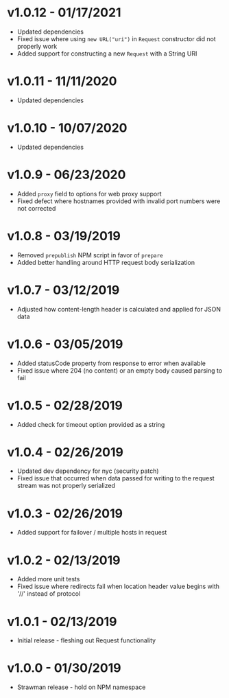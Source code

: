 # v1.0.12 - 01/17/2021

* Updated dependencies
* Fixed issue where using `new URL("uri")` in `Request` constructor did not properly work
* Added support for constructing a new `Request` with a String URI

# v1.0.11 - 11/11/2020

* Updated dependencies

# v1.0.10 - 10/07/2020

* Updated dependencies

# v1.0.9 - 06/23/2020

* Added `proxy` field to options for web proxy support
* Fixed defect where hostnames provided with invalid port numbers were not corrected

# v1.0.8 - 03/19/2019

* Removed `prepublish` NPM script in favor of `prepare`
* Added better handling around HTTP request body serialization

# v1.0.7 - 03/12/2019

* Adjusted how content-length header is calculated and applied for JSON data

# v1.0.6 - 03/05/2019

* Added statusCode property from response to error when available
* Fixed issue where 204 (no content) or an empty body caused parsing to fail

# v1.0.5 - 02/28/2019

* Added check for timeout option provided as a string

# v1.0.4 - 02/26/2019

* Updated dev dependency for nyc (security patch)
* Fixed issue that occurred when data passed for writing to the request stream was not properly serialized

# v1.0.3 - 02/26/2019

* Added support for failover / multiple hosts in request

# v1.0.2 - 02/13/2019

* Added more unit tests
* Fixed issue where redirects fail when location header value begins with '//' instead of protocol

# v1.0.1 - 02/13/2019

* Initial release - fleshing out Request functionality

# v1.0.0 - 01/30/2019

* Strawman release - hold on NPM namespace